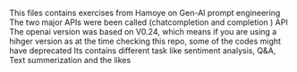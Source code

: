 This files contains exercises from Hamoye on Gen-AI prompt engineering
The two major APIs were been called (chatcompletion and completion ) API
The openai version was based on V0.24, which means if you are using a hihger version as at the time checking this repo, some of the codes might have deprecated
Its contains different task like sentiment analysis, Q&A, Text summerization and the likes
